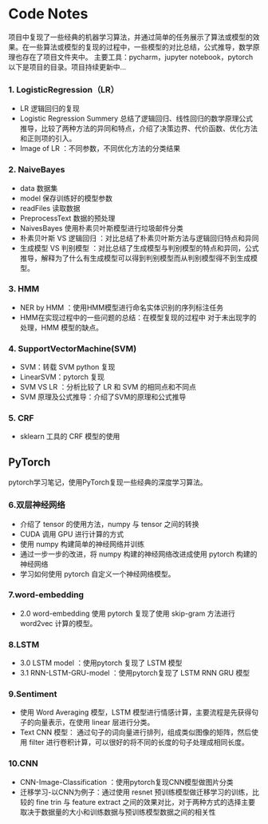 # Code Notes
项目中复现了一些经典的机器学习算法，并通过简单的任务展示了算法或模型的效果。在一些算法或模型的复现的过程中，一些模型的对比总结，公式推导，数学原理也存在了项目文件夹中。
主要工具：pycharm，jupyter notebook，pytorch
以下是项目的目录。项目持续更新中...
### 1. LogisticRegression（LR）
- LR 逻辑回归的复现
- Logistic Regression Summery 总结了逻辑回归、线性回归的数学原理公式推导，比较了两种方法的异同和特点，介绍了决策边界、代价函数、优化方法和正则项的引入。
- Image of LR ：不同参数，不同优化方法的分类结果
### 2. NaiveBayes
- data 数据集
- model 保存训练好的模型参数
- readFiles 读取数据
- PreprocessText 数据的预处理
- NaivesBayes 使用朴素贝叶斯模型进行垃圾邮件分类
- 朴素贝叶斯 VS 逻辑回归 ：对比总结了朴素贝叶斯方法与逻辑回归特点和异同
- 生成模型 VS 判别模型 ：对比总结了生成模型与判别模型的特点和异同，公式推导，解释为了什么有生成模型可以得到判别模型而从判别模型得不到生成模型。
### 3. HMM
- NER by HMM ：使用HMM模型进行命名实体识别的序列标注任务
- HMM在实现过程中的一些问题的总结：在模型复现的过程中 对于未出现字的处理，HMM 模型的缺点。

### 4. SupportVectorMachine(SVM)
- SVM：转载 SVM python 复现
- LinearSVM：pytorch 复现
- SVM VS LR ：分析比较了 LR 和 SVM 的相同点和不同点
- SVM 原理及公式推导：介绍了SVM的原理和公式推导
### 5. CRF
- sklearn 工具的 CRF 模型的使用
## PyTorch
pytorch学习笔记，使用PyTorch复现一些经典的深度学习算法。
### 6.双层神经网络
- 介绍了 tensor 的使用方法，numpy 与 tensor 之间的转换
- CUDA 调用 GPU 进行计算的方式
- 使用 numpy 构建简单的神经网络并训练
- 通过一步一步的改进，将 numpy 构建的神经网络改进成使用 pytorch 构建的神经网络
- 学习如何使用 pytorch 自定义一个神经网络模型。
### 7.word-embedding
- 2.0 word-embedding 使用 pytorch 复现了使用 skip-gram 方法进行 word2vec 计算的模型。
### 8.LSTM
- 3.0 LSTM model ：使用pytorch 复现了 LSTM 模型
- 3.1 RNN-LSTM-GRU-model ：使用pytorch复现了 LSTM RNN GRU 模型
### 9.Sentiment
- 使用 Word Averaging 模型，LSTM 模型进行情感计算，主要流程是先获得句子的向量表示，在使用 linear 层进行分类。
- Text CNN 模型： 通过句子的词向量进行排列，组成类似图像的矩阵，然后使用 filter 进行卷积计算，可以很好的将不同的长度的句子处理成相同长度。
### 10.CNN
- CNN-Image-Classification ：使用pytorch复现CNN模型做图片分类
- 迁移学习-以CNN为例子：通过使用 resnet 预训练模型做迁移学习的训练，比较的 fine trin 与 feature extract 之间的效果对比，对于两种方式的选择主要取决于数据量的大小和训练数据与预训练模型数据之间的相关性
